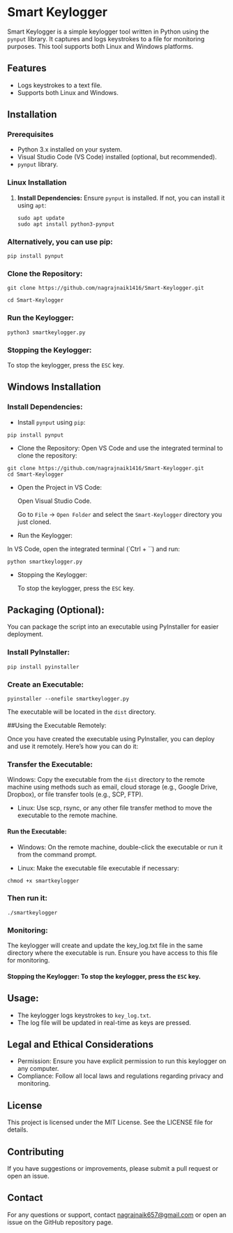 # Smart Keylogger

Smart Keylogger is a simple keylogger tool written in Python using the `pynput` library. It captures and logs keystrokes to a file for monitoring purposes. This tool supports both Linux and Windows platforms.

## Features

- Logs keystrokes to a text file.
- Supports both Linux and Windows.

## Installation

### Prerequisites

- Python 3.x installed on your system.
- Visual Studio Code (VS Code) installed (optional, but recommended).
- `pynput` library.

### Linux Installation

1. **Install Dependencies:**
   Ensure `pynput` is installed. If not, you can install it using `apt`:

   ```
   sudo apt update
   sudo apt install python3-pynput
   
### Alternatively, you can use pip:

  ```
  pip install pynput
  ```
### Clone the Repository:

```
git clone https://github.com/nagrajnaik1416/Smart-Keylogger.git

cd Smart-Keylogger
```

### Run the Keylogger:

```
python3 smartkeylogger.py
```

### Stopping the Keylogger: 

To stop the keylogger, press the `ESC` key.

## Windows Installation

### Install Dependencies:
- Install `pynput` using `pip`:

```
pip install pynput
```
- Clone the Repository:
  Open VS Code and use the integrated terminal to clone the repository:

```
git clone https://github.com/nagrajnaik1416/Smart-Keylogger.git
cd Smart-Keylogger
```

- Open the Project in VS Code:

  Open Visual Studio Code.

  Go to `File` -> `Open Folder` and select the `Smart-Keylogger` directory you just cloned.

- Run the Keylogger:

 In VS Code, open the integrated terminal (`Ctrl + ``) and run:
```
python smartkeylogger.py
```
- Stopping the Keylogger:
  
  To stop the keylogger, press the `ESC` key.

## Packaging (Optional):
You can package the script into an executable using PyInstaller for easier deployment.

### Install PyInstaller:

```
pip install pyinstaller
```

### Create an Executable:

```
pyinstaller --onefile smartkeylogger.py
```

The executable will be located in the `dist` directory.

##Using the Executable Remotely:

Once you have created the executable using PyInstaller, you can deploy and use it remotely. Here’s how you can do it:

### Transfer the Executable:

Windows: Copy the executable from the `dist` directory to the remote machine using methods such as email, cloud storage (e.g., Google Drive, Dropbox), or file transfer tools (e.g., SCP, FTP).
- Linux: Use scp, rsync, or any other file transfer method to move the executable to the remote machine.

#### Run the Executable:

- Windows: On the remote machine, double-click the executable or run it from the command prompt.

- Linux: Make the executable file executable if necessary:

```
chmod +x smartkeylogger
```

### Then run it:

```
./smartkeylogger
```

### Monitoring:

The keylogger will create and update the key_log.txt file in the same directory where the executable is run. Ensure you have access to this file for monitoring.

#### Stopping the Keylogger: To stop the keylogger, press the `ESC` key.


## Usage:

- The keylogger logs keystrokes to `key_log.txt`.
- The log file will be updated in real-time as keys are pressed.

## Legal and Ethical Considerations
- Permission: Ensure you have explicit permission to run this keylogger on any computer.
- Compliance: Follow all local laws and regulations regarding privacy and monitoring.

  
## License
This project is licensed under the MIT License. See the LICENSE file for details.

## Contributing
If you have suggestions or improvements, please submit a pull request or open an issue.

## Contact
For any questions or support, contact nagrajnaik657@gmail.com or open an issue on the GitHub repository page.
